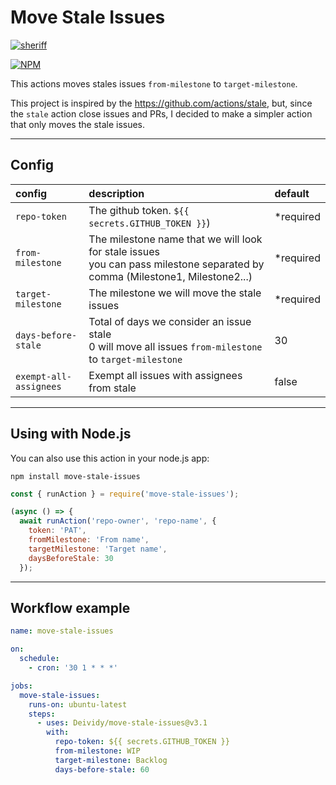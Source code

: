 # Move Stale Issues
[![sheriff](https://github.com/Deividy/move-stale-issues/actions/workflows/sheriff.yml/badge.svg)](https://github.com/Deividy/move-stale-issues/actions/workflows/sheriff.yml)

[![NPM](https://nodei.co/npm/move-stale-issues.png?mini=true)](https://www.npmjs.com/package/move-stale-issues)


This actions moves stales issues `from-milestone` to `target-milestone`.

This project is inspired by the https://github.com/actions/stale, but, since the `stale` action close issues and PRs, I decided to make a simpler action that only moves the stale issues.

---

## Config

| config | description | default |
| :------ | :- | :- |
| `repo-token` | The github token. `${{ secrets.GITHUB_TOKEN }}`) | *required |
| `from-milestone` | The milestone name that we will look for stale issues<br /> you can pass milestone separated by comma (Milestone1, Milestone2...) | *required |
| `target-milestone` | The milestone we will move the stale issues | *required |
| `days-before-stale` | Total of days we consider an issue stale<br />0 will move all issues `from-milestone` to `target-milestone` | 30 |
| `exempt-all-assignees` | Exempt all issues with assignees from stale | false |

---

## Using with Node.js

You can also use this action in your node.js app:

```shell
npm install move-stale-issues
```

```javascript
const { runAction } = require('move-stale-issues');

(async () => {
  await runAction('repo-owner', 'repo-name', {
    token: 'PAT',
    fromMilestone: 'From name',
    targetMilestone: 'Target name',
    daysBeforeStale: 30
  });
```

---

## Workflow example
```yml
name: move-stale-issues

on:
  schedule:
    - cron: '30 1 * * *'

jobs:
  move-stale-issues:
    runs-on: ubuntu-latest
    steps:
      - uses: Deividy/move-stale-issues@v3.1
        with:
          repo-token: ${{ secrets.GITHUB_TOKEN }}
          from-milestone: WIP
          target-milestone: Backlog
          days-before-stale: 60
```
